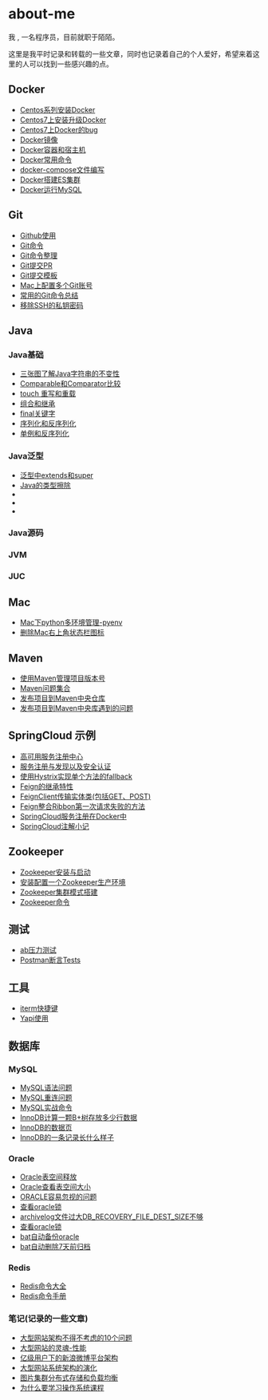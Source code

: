 # about-me
我 , 一名程序员，目前就职于陌陌。

这里是我平时记录和转载的一些文章，同时也记录着自己的个人爱好，希望来着这里的人可以找到一些感兴趣的点。

## Docker
- [Centos系列安装Docker](https://github.com/xinput123/about-me/blob/main/Docker/Centos%E7%B3%BB%E5%88%97%E5%AE%89%E8%A3%85Docker.md)
- [Centos7上安装升级Docker](https://github.com/xinput123/about-me/blob/main/Docker/Centos7%E4%B8%8A%E5%AE%89%E8%A3%85%E5%8D%87%E7%BA%A7Docker.md)
- [Centos7上Docker的bug](https://github.com/xinput123/about-me/blob/main/Docker/Centos7%E4%B8%8ADocker%E7%9A%84bug.md)
- [Docker镜像](https://github.com/xinput123/about-me/blob/main/Docker/Docker%E9%95%9C%E5%83%8F.md)
- [Docker容器和宿主机](https://github.com/xinput123/about-me/blob/main/Docker/Docker%E5%AE%B9%E5%99%A8%E5%92%8C%E5%AE%BF%E4%B8%BB%E6%9C%BA.md)
- [Docker常用命令](https://github.com/xinput123/about-me/blob/main/Docker/Docker%E5%B8%B8%E7%94%A8%E5%91%BD%E4%BB%A4.md)
- [docker-compose文件编写](https://github.com/xinput123/about-me/blob/main/Docker/docker-compose.md)
- [Docker搭建ES集群](https://github.com/xinput123/about-me/blob/main/Docker/Docker%E6%90%AD%E5%BB%BAES%E9%9B%86%E7%BE%A4.md)
- [Docker运行MySQL](https://github.com/xinput123/about-me/blob/main/Docker/Docker%E8%BF%90%E8%A1%8CMySQL.md)

## Git
- [Github使用](https://github.com/xinput123/about-me/blob/main/Git/Github%E4%BD%BF%E7%94%A8.md)
- [Git命令](https://github.com/xinput123/about-me/blob/main/Git/Git%E5%91%BD%E4%BB%A4.md)
- [Git命令整理](https://github.com/xinput123/about-me/blob/main/Git/Git%E5%91%BD%E4%BB%A4%E6%95%B4%E7%90%86.md)
- [Git提交PR](https://github.com/xinput123/about-me/blob/main/Git/Git%E6%8F%90%E4%BA%A4PR.md)
- [Git提交模板](https://github.com/xinput123/about-me/blob/main/Git/Git%E6%8F%90%E4%BA%A4%E6%A8%A1%E6%9D%BF.md)
- [Mac上配置多个Git账号](https://github.com/xinput123/about-me/blob/main/Git/Mac%E4%B8%8A%E9%85%8D%E7%BD%AE%E5%A4%9A%E4%B8%AAGit%E8%B4%A6%E5%8F%B7.md)
- [常用的Git命令总结](https://github.com/xinput123/about-me/blob/main/Git/%E5%B8%B8%E7%94%A8%E7%9A%84Git%E5%91%BD%E4%BB%A4%E6%80%BB%E7%BB%93.md)
- [移除SSH的私钥密码](https://github.com/xinput123/about-me/blob/main/Git/%E7%A7%BB%E9%99%A4SSH%E7%9A%84%E7%A7%81%E9%92%A5%E5%AF%86%E7%A0%81.md)

## Java
### Java基础
- [三张图了解Java字符串的不变性](https://github.com/xinput123/about-me/blob/main/Java/Java%E5%9F%BA%E7%A1%80%E7%9F%A5%E8%AF%86/%E4%B8%89%E5%BC%A0%E5%9B%BE%E4%BA%86%E8%A7%A3Java%E5%AD%97%E7%AC%A6%E4%B8%B2%E7%9A%84%E4%B8%8D%E5%8F%98%E6%80%A7.md)
- [Comparable和Comparator比较](https://github.com/xinput123/about-me/blob/main/Java/Java%E5%9F%BA%E7%A1%80%E7%9F%A5%E8%AF%86/Comparable%E5%92%8CComparator.md)
- [touch 重写和重载](https://github.com/xinput123/about-me/blob/main/Java/Java%E5%9F%BA%E7%A1%80%E7%9F%A5%E8%AF%86/%E9%87%8D%E5%86%99%E5%92%8C%E9%87%8D%E8%BD%BD.md)
- [组合和继承](https://github.com/xinput123/about-me/blob/main/Java/Java%E5%9F%BA%E7%A1%80%E7%9F%A5%E8%AF%86/%E7%BB%84%E5%90%88%E5%92%8C%E7%BB%A7%E6%89%BF.md)
- [final关键字](https://github.com/xinput123/about-me/blob/main/Java/Java%E5%9F%BA%E7%A1%80%E7%9F%A5%E8%AF%86/final%E5%85%B3%E9%94%AE%E5%AD%97.md)
- [序列化和反序列化](https://github.com/xinput123/about-me/blob/main/Java/Java%E5%9F%BA%E7%A1%80%E7%9F%A5%E8%AF%86/%E5%BA%8F%E5%88%97%E5%8C%96%E5%92%8C%E5%8F%8D%E5%BA%8F%E5%88%97%E5%8C%96.md)
- [单例和反序列化](https://github.com/xinput123/about-me/blob/main/Java/Java%E5%9F%BA%E7%A1%80%E7%9F%A5%E8%AF%86/%E5%8D%95%E4%BE%8B%E5%92%8C%E5%BA%8F%E5%88%97%E5%8C%96.md)

### Java泛型
- [泛型中extends和super]()
- [Java的类型擦除]()
- []()
- []()
- []()

### Java源码

### JVM

### JUC

## Mac
- [Mac下python多环境管理-pyenv](https://github.com/xinput123/about-me/blob/main/Mac/Mac%E4%B8%8Bpython%E5%A4%9A%E7%8E%AF%E5%A2%83%E7%AE%A1%E7%90%86-pyenv.md)
- [删除Mac右上角状态栏图标](https://github.com/xinput123/about-me/blob/main/Mac/%E5%88%A0%E9%99%A4Mac%E5%8F%B3%E4%B8%8A%E8%A7%92%E7%8A%B6%E6%80%81%E6%A0%8F%E5%9B%BE%E6%A0%87.md)

## Maven
- [使用Maven管理项目版本号](https://github.com/xinput123/about-me/blob/main/Maven/%E4%BD%BF%E7%94%A8Maven%E7%AE%A1%E7%90%86%E9%A1%B9%E7%9B%AE%E7%89%88%E6%9C%AC%E5%8F%B7.md)
- [Maven问题集合](https://github.com/xinput123/about-me/blob/main/Maven/Maven%E9%97%AE%E9%A2%98%E9%9B%86%E5%90%88.md)
- [发布项目到Maven中央仓库](https://github.com/xinput123/about-me/blob/main/Maven/%E5%8F%91%E5%B8%83%E9%A1%B9%E7%9B%AE%E5%88%B0Maven%E4%B8%AD%E5%A4%AE%E4%BB%93%E5%BA%93.md)
- [发布项目到Maven中央库遇到的问题](https://github.com/xinput123/about-me/blob/main/Maven/%E5%8F%91%E5%B8%83%E9%A1%B9%E7%9B%AE%E5%88%B0Maven%E4%B8%AD%E5%A4%AE%E5%BA%93%E9%81%87%E5%88%B0%E7%9A%84%E9%97%AE%E9%A2%98.md)

## SpringCloud 示例
- [高可用服务注册中心](https://github.com/xinput123/about-me/blob/main/SpringCloud/%E9%AB%98%E5%8F%AF%E7%94%A8%E6%9C%8D%E5%8A%A1%E6%B3%A8%E5%86%8C%E4%B8%AD%E5%BF%83.md)
- [服务注册与发现以及安全认证](https://github.com/xinput123/about-me/blob/main/SpringCloud/%E6%9C%8D%E5%8A%A1%E6%B3%A8%E5%86%8C%E4%B8%8E%E5%8F%91%E7%8E%B0%E4%BB%A5%E5%8F%8A%E5%AE%89%E5%85%A8%E8%AE%A4%E8%AF%81.md)
- [使用Hystrix实现单个方法的fallback](https://github.com/xinput123/about-me/blob/main/SpringCloud/%E4%BD%BF%E7%94%A8Hystrix%E5%AE%9E%E7%8E%B0%E5%8D%95%E4%B8%AA%E6%96%B9%E6%B3%95%E7%9A%84fallback.md)
- [Feign的继承特性](https://github.com/xinput123/about-me/blob/main/SpringCloud/Feign%E7%9A%84%E7%BB%A7%E6%89%BF%E7%89%B9%E6%80%A7.md)
- [FeignClient传输实体类(包括GET、POST)](https://github.com/xinput123/about-me/blob/main/SpringCloud/FeignClient%E4%BC%A0%E8%BE%93%E5%AE%9E%E4%BD%93%E7%B1%BB(%E5%8C%85%E6%8B%ACGET%E3%80%81POST).md)
- [Feign整合Ribbon第一次请求失败的方法](https://github.com/xinput123/about-me/blob/main/SpringCloud/Feign%E6%95%B4%E5%90%88Ribbon%E7%AC%AC%E4%B8%80%E6%AC%A1%E8%AF%B7%E6%B1%82%E5%A4%B1%E8%B4%A5%E7%9A%84%E6%96%B9%E6%B3%95.md)
- [SpringCloud服务注册在Docker中](https://github.com/xinput123/about-me/blob/main/SpringCloud/SpringCloud%E6%9C%8D%E5%8A%A1%E6%B3%A8%E5%86%8C%E5%9C%A8Docker%E4%B8%AD.md)
- [SpringCloud注解小记](https://github.com/xinput123/about-me/blob/main/SpringCloud/SpringCloud%E6%B3%A8%E8%A7%A3%E5%B0%8F%E8%AE%B0.md)

## Zookeeper
- [Zookeeper安装与启动](https://github.com/xinput123/about-me/blob/main/Zookeeper/Zookeeper%E5%AE%89%E8%A3%85%E4%B8%8E%E5%90%AF%E5%8A%A8.md)
- [安装配置一个Zookeeper生产环境](https://github.com/xinput123/about-me/blob/main/Zookeeper/%E5%AE%89%E8%A3%85%E9%85%8D%E7%BD%AE%E4%B8%80%E4%B8%AAZookeeper%E7%94%9F%E4%BA%A7%E7%8E%AF%E5%A2%83.md)
- [Zookeeper集群模式搭建](https://github.com/xinput123/about-me/blob/main/Zookeeper/Zookeeper%E9%9B%86%E7%BE%A4%E6%A8%A1%E5%BC%8F%E6%90%AD%E5%BB%BA.md)
- [Zookeeper命令](https://github.com/xinput123/about-me/blob/main/Zookeeper/Zookeeper%E5%91%BD%E4%BB%A4.md)


## 测试
- [ab压力测试](https://github.com/xinput123/about-me/blob/main/%E6%B5%8B%E8%AF%95/ab%E5%8E%8B%E5%8A%9B%E6%B5%8B%E8%AF%95.md)
- [Postman断言Tests](https://github.com/xinput123/about-me/blob/main/%E6%B5%8B%E8%AF%95/Postman%E6%96%AD%E8%A8%80Tests.md)

## 工具
- [iterm快捷键](https://github.com/xinput123/about-me/blob/main/%E5%B7%A5%E5%85%B7/iterm%E5%BF%AB%E6%8D%B7%E9%94%AE.md)
- [Yapi使用](https://github.com/xinput123/about-me/blob/main/%E5%B7%A5%E5%85%B7/Yapi.md)

## 数据库
### MySQL
- [MySQL语法问题](https://github.com/xinput123/about-me/blob/main/MySQL/mysql%E8%AF%AD%E6%B3%95%E9%97%AE%E9%A2%98.md)
- [MySQL重连问题](https://github.com/xinput123/about-me/blob/main/MySQL/MySQL%E9%87%8D%E8%BF%9E%E9%97%AE%E9%A2%98.md)
- [MySQL实战命令](https://github.com/xinput123/about-me/blob/main/MySQL/MySQL%E5%AE%9E%E6%88%98%E5%91%BD%E4%BB%A4.md)
- [InnoDB计算一颗B+树存放多少行数据](https://github.com/xinput123/about-me/blob/main/MySQL/InnoDB%E8%AE%A1%E7%AE%97%E4%B8%80%E9%A2%97B%2B%E6%A0%91%E5%AD%98%E6%94%BE%E5%A4%9A%E5%B0%91%E8%A1%8C%E6%95%B0%E6%8D%AE.md)
- [InnoDB的数据页](https://github.com/xinput123/about-me/blob/main/MySQL/InnoDB%E7%9A%84%E6%95%B0%E6%8D%AE%E9%A1%B5.md)
- [InnoDB的一条记录长什么样子](https://github.com/xinput123/about-me/blob/main/MySQL/InnoDB%E7%9A%84%E4%B8%80%E6%9D%A1%E8%AE%B0%E5%BD%95%E9%95%BF%E4%BB%80%E4%B9%88%E6%A0%B7%E5%AD%90.md)

### Oracle
- [Oracle表空间释放](https://github.com/xinput123/about-me/blob/main/Oracle/Oracle%E8%A1%A8%E7%A9%BA%E9%97%B4%E9%87%8A%E6%94%BE.md)
- [Oracle查看表空间大小](https://github.com/xinput123/about-me/blob/main/Oracle/Oracle%E6%9F%A5%E7%9C%8B%E8%A1%A8%E7%A9%BA%E9%97%B4%E5%A4%A7%E5%B0%8F.md)
- [ORACLE容易忽视的问题](https://github.com/xinput123/about-me/blob/main/Oracle/ORACLE%E5%AE%B9%E6%98%93%E5%BF%BD%E8%A7%86%E7%9A%84%E9%97%AE%E9%A2%98.md)
- [查看oracle锁](https://github.com/xinput123/about-me/blob/main/Oracle/%E6%9F%A5%E7%9C%8Boracle%E9%94%81.md)
- [archivelog文件过大DB_RECOVERY_FILE_DEST_SIZE不够](https://github.com/xinput123/about-me/blob/main/Oracle/archivelog%E6%96%87%E4%BB%B6%E8%BF%87%E5%A4%A7DB_RECOVERY_FILE_DEST_SIZE%E4%B8%8D%E5%A4%9F.md)
- [查看oracle锁](https://github.com/xinput123/about-me/blob/main/Oracle/%E6%9F%A5%E7%9C%8Boracle%E9%94%81.md)
- [bat自动备份oracle](https://github.com/xinput123/about-me/blob/main/Oracle/bat%E8%87%AA%E5%8A%A8%E5%A4%87%E4%BB%BDoracle.md)
- [bat自动删除7天前归档](https://github.com/xinput123/about-me/blob/main/Oracle/bat%E8%87%AA%E5%8A%A8%E5%88%A0%E9%99%A47%E5%A4%A9%E5%89%8D%E5%BD%92%E6%A1%A3.md)

### Redis
- [Redis命令大全](http://www.redis.cn/commands.html#)
- [Redis命令手册](https://www.redis.net.cn/order/)

### 笔记(记录的一些文章)
- [大型网站架构不得不考虑的10个问题](https://github.com/xinput123/about-me/blob/main/%E7%AC%94%E8%AE%B0/%E5%A4%A7%E5%9E%8B%E7%BD%91%E7%AB%99%E7%9A%84%E7%81%B5%E9%AD%82.md)
- [大型网站的灵魂-性能](https://github.com/xinput123/about-me/blob/main/%E7%AC%94%E8%AE%B0/%E5%A4%A7%E5%9E%8B%E7%BD%91%E7%AB%99%E6%9E%B6%E6%9E%84%E4%B8%8D%E5%BE%97%E4%B8%8D%E8%80%83%E8%99%91%E7%9A%8410%E4%B8%AA%E9%97%AE%E9%A2%98.md)
- [亿级用户下的新浪微博平台架构](https://github.com/xinput123/about-me/blob/main/%E7%AC%94%E8%AE%B0/%E4%BA%BF%E7%BA%A7%E7%94%A8%E6%88%B7%E4%B8%8B%E7%9A%84%E6%96%B0%E6%B5%AA%E5%BE%AE%E5%8D%9A%E5%B9%B3%E5%8F%B0%E6%9E%B6%E6%9E%84.md)
- [大型网站系统架构的演化](https://github.com/xinput123/about-me/blob/main/%E7%AC%94%E8%AE%B0/%E5%A4%A7%E5%9E%8B%E7%BD%91%E7%AB%99%E7%B3%BB%E7%BB%9F%E6%9E%B6%E6%9E%84%E7%9A%84%E6%BC%94%E5%8C%96.md)
- [图片集群分布式存储和负载均衡](https://github.com/xinput123/about-me/blob/main/%E7%AC%94%E8%AE%B0/%E5%9B%BE%E7%89%87%E9%9B%86%E7%BE%A4%E5%88%86%E5%B8%83%E5%BC%8F%E5%AD%98%E5%82%A8%E5%92%8C%E8%B4%9F%E8%BD%BD%E5%9D%87%E8%A1%A1.md)
- [为什么要学习操作系统课程](https://github.com/xinput123/about-me/blob/main/%E7%AC%94%E8%AE%B0/%E4%B8%BA%E4%BB%80%E4%B9%88%E8%A6%81%E5%AD%A6%E4%B9%A0%E6%93%8D%E4%BD%9C%E7%B3%BB%E7%BB%9F%E8%AF%BE%E7%A8%8B.md)
